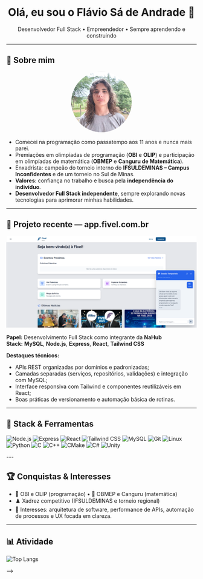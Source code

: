 <h1 align="center">Olá, eu sou o Flávio Sá de Andrade 👋</h1>
<p align="center">
  Desenvolvedor Full Stack • Empreendedor • Sempre aprendendo e construindo
</p>

---

## 👤 Sobre mim

<p align="center">
  <img src="./assets/perfil.jpg" width="160" alt="Foto de Frederico Andrade" style="border-radius: 50%;" />
</p>

- Comecei na programação como passatempo aos 11 anos e nunca mais parei.
- Premiações em olimpíadas de programação (**OBI** e **OLIP**) e participação em olimpíadas de matemática (**OBMEP** e **Canguru de Matemática**).
- Enxadrista: campeão do torneio interno do **IFSULDEMINAS – Campus Inconfidentes** e de um torneio no Sul de Minas.
- **Valores**: confiança no trabalho e busca pela **independência do indivíduo**.
- **Desenvolvedor Full Stack independente**, sempre explorando novas tecnologias para aprimorar minhas habilidades.

---

## 🚀 Projeto recente — app.fivel.com.br

<a href="https://app.fivel.com.br" target="_blank">
  <img src="./assets/fivel-screenshot.png" alt="Print do projeto app.fivel.com.br" />
</a>

**Papel:** Desenvolvimento Full Stack como integrante da **NaHub**  
**Stack:** **MySQL**, **Node.js**, **Express**, **React**, **Tailwind CSS**

**Destaques técnicos:**
- APIs REST organizadas por domínios e padronizadas;
- Camadas separadas (serviços, repositórios, validações) e integração com MySQL;
- Interface responsiva com Tailwind e componentes reutilizáveis em React;
- Boas práticas de versionamento e automação básica de rotinas.

---

## 🧰 Stack & Ferramentas

<p>
  <img alt="Node.js" src="https://img.shields.io/badge/Node.js-43853D.svg?logo=node.js&logoColor=white" />
  <img alt="Express" src="https://img.shields.io/badge/Express.js-404d59.svg?logo=express&logoColor=white" />
  <img alt="React" src="https://img.shields.io/badge/React-20232a.svg?logo=react&logoColor=61DAFB" />
  <img alt="Tailwind CSS" src="https://img.shields.io/badge/Tailwind_CSS-0ea5e9.svg?logo=tailwindcss&logoColor=white" />
  <img alt="MySQL" src="https://img.shields.io/badge/MySQL-005C84.svg?logo=mysql&logoColor=white" />
  <img alt="Git" src="https://img.shields.io/badge/Git-F05033.svg?logo=git&logoColor=white" />
  <img alt="Linux" src="https://img.shields.io/badge/Linux-FCC624.svg?logo=linux&logoColor=black" />
  <img alt="Python" src="https://img.shields.io/badge/Python-3776AB.svg?logo=python&logoColor=white" />
  <img alt="C" src="https://img.shields.io/badge/C-00599C.svg?logo=c&logoColor=white" />
  <img alt="C++" src="https://img.shields.io/badge/C%2B%2B-00599C.svg?logo=c%2B%2B&logoColor=white" />
  <img alt="CMake" src="https://img.shields.io/badge/CMake-064F8C.svg?logo=cmake&logoColor=white" />
  <img alt="C#" src="https://img.shields.io/badge/C%23-239120.svg?logo=c-sharp&logoColor=white" />
  <img alt="Unity" src="https://img.shields.io/badge/Unity-000000.svg?logo=unity&logoColor=white" />
</p>
---

## 🏆 Conquistas & Interesses

- 🥇 OBI e OLIP (programação) • 📐 OBMEP e Canguru (matemática)  
- ♟️ Xadrez competitivo (IFSULDEMINAS e torneio regional)  
- 🔭 Interesses: arquitetura de software, performance de APIs, automação de processos e UX focada em clareza.

---

## 📊 Atividade
<p>
  <img alt="Top Langs" height="165" src="https://github-readme-stats.vercel.app/api/top-langs/?username=Flavio461&layout=compact&theme=react&hide_border=true" />
</p>
-->

